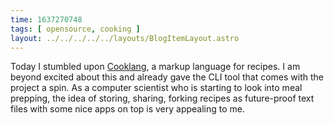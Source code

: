 ```yaml
---
time: 1637270748
tags: [ opensource, cooking ]
layout: ../../../../../layouts/BlogItemLayout.astro
---
```


Today I stumbled upon [Cooklang](https://cooklang.org/), a markup language for recipes. I am beyond excited about this and already gave the CLI tool that comes with the project a spin. As a computer scientist who is starting to look into meal prepping, the idea of storing, sharing, forking recipes as future-proof text files with some nice apps on top is very appealing to me.
